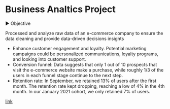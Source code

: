 # Business Analtics Project

► Objective 

Processed and analyze raw data of an e-commerce company to ensure the data cleaning and provide data-driven decisions insights 

* Enhance customer engagement and loyalty. Potential marketing campaigns could be personalized communications, loyalty programs, and looking into customer support.
*  Conversion funnel: Data suggests that only 1 out of 10 prospects that visit the e-commerce website make a purchase, while roughly 1/3 of the users in each funnel stage continue to the next step.
*  	Retention rate: In September, we retained 13% of users after the first month. The retention rate kept dropping, reaching a low of 4% in the 4th month. In our January 2021 cohort, we only retained 7% of users.

[link](https://docs.google.com/spreadsheets/d/1p1xVITLMesCs7pC-9nCTq8OvBMJnwkY57m0tFNTSx2g/edit?usp=sharing)
